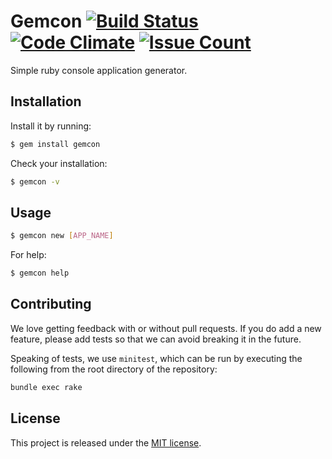 # Gemcon [![Build Status](https://travis-ci.org/opodartho/gemcon.svg?branch=master)](https://travis-ci.org/opodartho/gemcon) [![Code Climate](https://codeclimate.com/github/opodartho/gemcon/badges/gpa.svg)](https://codeclimate.com/github/opodartho/gemcon) [![Issue Count](https://codeclimate.com/github/opodartho/gemcon/badges/issue_count.svg)](https://codeclimate.com/github/opodartho/gemcon)

Simple ruby console application generator.

## Installation

Install it by running:
```bash
$ gem install gemcon
```
Check your installation:
```bash
$ gemcon -v
```

## Usage

```bash
$ gemcon new [APP_NAME]
```
For help:
```bash
$ gemcon help
```

## Contributing

We love getting feedback with or without pull requests. If you do add a new
feature, please add tests so that we can avoid breaking it in the future.

Speaking of tests, we use `minitest`, which can be run by executing the following
from the root directory of the repository:

```bash
bundle exec rake
```

## License

This project is released under the [MIT license](LICENSE.md).

